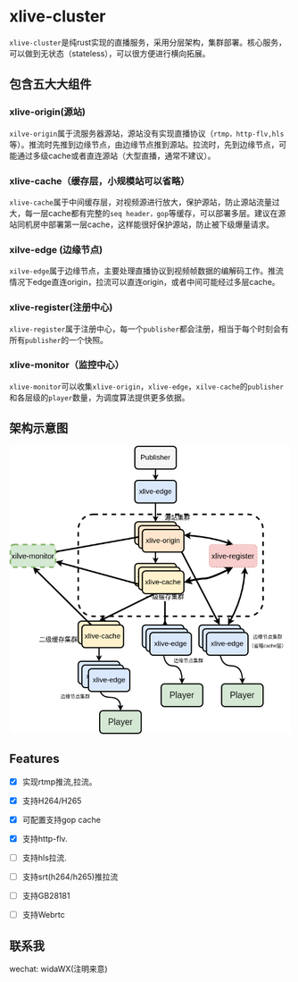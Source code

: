# xlive-cluster

`xlive-cluster`是纯rust实现的直播服务，采用分层架构，集群部署。核心服务，可以做到无状态（stateless），可以很方便进行横向拓展。

## 包含五大大组件

### xlive-origin(源站)

`xilve-origin`属于流服务器源站，源站没有实现直播协议（`rtmp，http-flv,hls`等）。推流时先推到边缘节点，由边缘节点推到源站。拉流时，先到边缘节点，可能通过多级cache或者直连源站（大型直播，通常不建议）。

### xlive-cache（缓存层，小规模站可以省略）

`xlive-cache`属于中间缓存层，对视频源进行放大，保护源站，防止源站流量过大，每一层cache都有完整的`seq header，gop`等缓存，可以部署多层。建议在源站同机房中部署第一层cache，这样能很好保护源站，防止被下级爆量请求。

### xilve-edge (边缘节点)

`xilve-edge`属于边缘节点，主要处理直播协议到视频帧数据的编解码工作。推流情况下edge直连origin，拉流可以直连origin，或者中间可能经过多层cache。

### xlive-register(注册中心)

`xlive-register`属于注册中心，每一个`publisher`都会注册，相当于每个时刻会有所有`publisher`的一个快照。

### xlive-monitor（监控中心）

`xlive-monitor`可以收集`xlive-origin`，`xlive-edge`，`xilve-cache`的`publisher`和各层级的`player`数量，为调度算法提供更多依据。

## 架构示意图

![示意图](./xlive_cluster.png)


## Features

- [x] 实现rtmp推流,拉流。
- [x] 支持H264/H265 
- [x] 可配置支持gop cache 
- [x] 支持http-flv.
- [ ] 支持hls拉流.
- [ ] 支持srt(h264/h265)推拉流
- [ ] 支持GB28181
- [ ] 支持Webrtc


## 联系我

wechat: widaWX(注明来意)